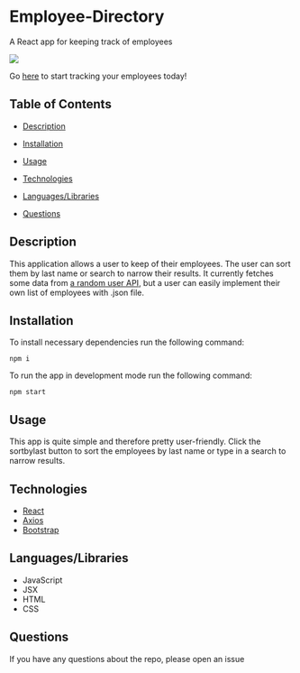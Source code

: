 # Employee-Directory
A React app for keeping track of employees


![](/public/assets/DirectoryDemo.gif)

Go [here](https://eric-purrington.github.io/Employee-Directory/) to start tracking your employees today!

## Table of Contents 

* [Description](#description)

* [Installation](#installation)

* [Usage](#usage)

* [Technologies](#technologies)

* [Languages/Libraries](#languages/libraries)

* [Questions](#questions)


## Description

This application allows a user to keep of their employees. The user can sort them by last name or search to narrow their results. It currently fetches some data from [a random user API]("https://randomuser.me/api/?results=200&nat=u"), but a user can easily implement their own list of employees with .json file. 

## Installation

To install necessary dependencies run the following command:
````
npm i
````

To run the app in development mode run the following command:
````
npm start
````


## Usage

This app is quite simple and therefore pretty user-friendly. Click the sortbylast button to sort the employees by last name or type in a search to narrow results. 
    

## Technologies
                           
- [React](https://github.com/facebook/create-react-app)                                               
- [Axios](https://www.npmjs.com/package/axios)
- [Bootstrap](https://getbootstrap.com/)


## Languages/Libraries

- JavaScript
- JSX
- HTML
- CSS


## Questions

If you have any questions about the repo, please open an issue 


